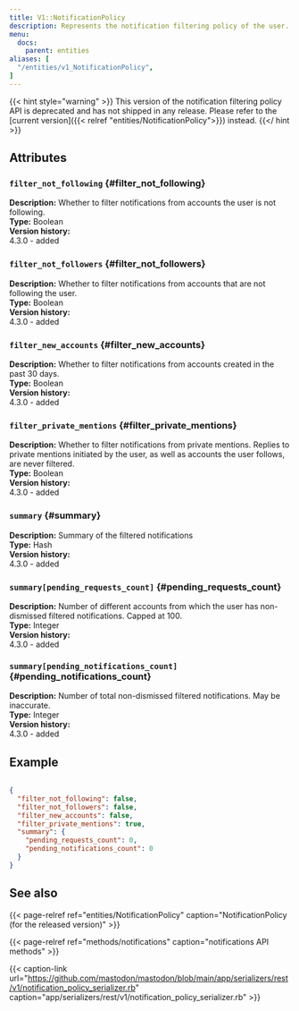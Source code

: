 ```yaml
---
title: V1::NotificationPolicy
description: Represents the notification filtering policy of the user.
menu:
  docs:
    parent: entities
aliases: [
  "/entities/v1_NotificationPolicy",
]
---
```


{{< hint style="warning" >}}
This version of the notification filtering policy API is deprecated and has not shipped in any release. Please refer to the [current version]({{< relref "entities/NotificationPolicy">}}) instead.
{{</ hint >}}

## Attributes

### `filter_not_following` {#filter_not_following}

**Description:** Whether to filter notifications from accounts the user is not following.\
**Type:** Boolean\
**Version history:**\
4.3.0 - added

### `filter_not_followers` {#filter_not_followers}

**Description:** Whether to filter notifications from accounts that are not following the user.\
**Type:** Boolean\
**Version history:**\
4.3.0 - added

### `filter_new_accounts` {#filter_new_accounts}

**Description:** Whether to filter notifications from accounts created in the past 30 days.\
**Type:** Boolean\
**Version history:**\
4.3.0 - added

### `filter_private_mentions` {#filter_private_mentions}

**Description:** Whether to filter notifications from private mentions. Replies to private mentions initiated by the user, as well as accounts the user follows, are never filtered.\
**Type:** Boolean\
**Version history:**\
4.3.0 - added

### `summary` {#summary}

**Description:** Summary of the filtered notifications\
**Type:** Hash\
**Version history:**\
4.3.0 - added

### `summary[pending_requests_count]` {#pending_requests_count}

**Description:** Number of different accounts from which the user has non-dismissed filtered notifications. Capped at 100.\
**Type:** Integer\
**Version history:**\
4.3.0 - added

### `summary[pending_notifications_count]` {#pending_notifications_count}

**Description:** Number of total non-dismissed filtered notifications. May be inaccurate.\
**Type:** Integer\
**Version history:**\
4.3.0 - added

## Example

```json

{
  "filter_not_following": false,
  "filter_not_followers": false,
  "filter_new_accounts": false,
  "filter_private_mentions": true,
  "summary": {
    "pending_requests_count": 0,
    "pending_notifications_count": 0
  }
}

```

## See also

{{< page-relref ref="entities/NotificationPolicy" caption="NotificationPolicy (for the released version)" >}}

{{< page-relref ref="methods/notifications" caption="notifications API methods" >}}

{{< caption-link url="https://github.com/mastodon/mastodon/blob/main/app/serializers/rest/v1/notification_policy_serializer.rb" caption="app/serializers/rest/v1/notification_policy_serializer.rb" >}}
